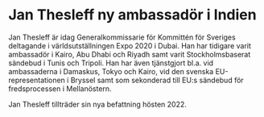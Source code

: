 # Jan Thesleff ny ambassadör i Indien

Jan Thesleff är idag Generalkommissarie för Kommittén för Sveriges deltagande i världsutställningen Expo 2020 i Dubai. Han har tidigare varit ambassadör i Kairo, Abu Dhabi och Riyadh samt varit Stockholmsbaserat sändebud i Tunis och Tripoli. Han har även tjänstgjort bl.a. vid ambassaderna i Damaskus, Tokyo och Kairo, vid den svenska EU\-representationen i Bryssel samt som sekonderad till EU:s sändebud för fredsprocessen i Mellanöstern.

Jan Thesleff tillträder sin nya befattning hösten 2022\.
